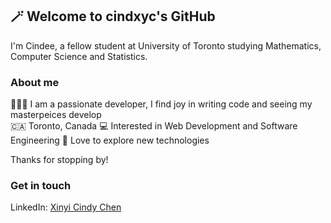 ## 🪄 Welcome to cindxyc's GitHub

I'm Cindee, a fellow student at University of Toronto studying Mathematics, Computer Science and Statistics.

### About me

👩🏻‍💻 I am a passionate developer, I find joy in writing code and seeing my masterpeices develop <br/> 
🇨🇦 Toronto, Canada
💻 Interested in Web Development and Software Engineering
💬 Love to explore new technologies

Thanks for stopping by!

<!--
### My skills

[![My Skills](https://skillicons.dev/icons?i=python,java,c,cpp,js,ts,html,css,react,nodejs,postgres,latex,figma)](https://skillicons.dev)
-->

### Get in touch
LinkedIn: [Xinyi Cindy Chen](https://www.linkedin.com/in/cindxyc/)

<!--
**cindxyc/cindxyc** is a ✨ _special_ ✨ repository because its `README.md` (this file) appears on your GitHub profile.

Here are some ideas to get you started:

- 🔭 I’m currently working on ...
- 🌱 I’m currently learning ...
- 👯 I’m looking to collaborate on ...
- 🤔 I’m looking for help with ...
- 💬 Ask me about ...
- 📫 How to reach me: ...
- 😄 Pronouns: ...
- ⚡ Fun fact: ...
-->
